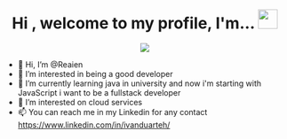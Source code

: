 <h1 align="center">Hi , welcome to my profile, I'm... <img src="https://media.giphy.com/media/hvRJCLFzcasrR4ia7z/giphy.gif" width="35"></h1>
<p align="center">
  <img src="https://i.imgur.com/pxTEkM1.png">
</p>



- 👋 Hi, I’m @Reaien
- 👀 I’m interested in being a good developer
- 🌱 I’m currently learning java in university and now i'm starting with JavaScript i want to be a fullstack developer
- 💞️ I’m interested on cloud services
- 📫 You can reach me in my Linkedin for any contact https://www.linkedin.com/in/ivanduarteh/ 

<!---
Reaien/Reaien is a ✨ special ✨ repository because its `README.md` (this file) appears on your GitHub profile.
You can click the Preview link to take a look at your changes.
--->
